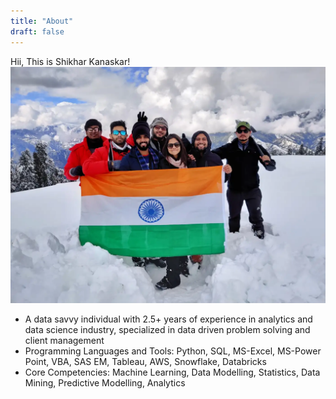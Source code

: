 ```yaml
---
title: "About"
draft: false
---
```

Hii, This is Shikhar Kanaskar!
![image](/kedarkantha.jpeg "7 things you realize on your first trek — Kedarkantha")
* A data savvy individual with 2.5+ years of experience in analytics and data science industry, specialized in data driven problem solving and client management
* Programming Languages and Tools: Python, SQL, MS-Excel, MS-Power Point, VBA, SAS EM, Tableau, AWS, Snowflake, Databricks
* Core Competencies: Machine Learning, Data Modelling, Statistics, Data Mining, Predictive Modelling, Analytics
